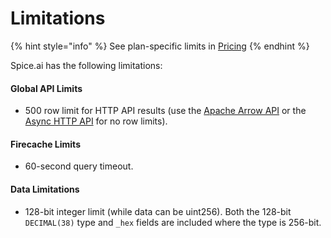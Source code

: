 # Limitations

{% hint style="info" %}
See plan-specific limits in [Pricing](pricing/)
{% endhint %}

Spice.ai has the following limitations:

#### Global API Limits

* 500 row limit for HTTP API results (use the [Apache Arrow API](../api/sql-query/apache-arrow-flight-api.md) or the [Async HTTP API](../api/sql-query/http-api-1.md) for no row limits).

#### Firecache Limits

* 60-second query timeout.

#### Data Limitations

* 128-bit integer limit (while data can be uint256). Both the 128-bit `DECIMAL(38)` type and `_hex` fields are included where the type is 256-bit.
